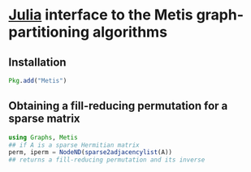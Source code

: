 #  [Julia](http://julialang.org) interface to the Metis graph-partitioning algorithms

## Installation

```julia
Pkg.add("Metis")
```

## Obtaining a fill-reducing permutation for a sparse matrix

```julia
using Graphs, Metis
## if A is a sparse Hermitian matrix
perm, iperm = NodeND(sparse2adjacencylist(A)) 
## returns a fill-reducing permutation and its inverse
```
